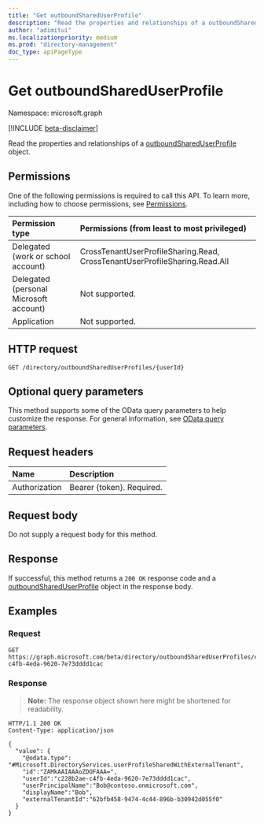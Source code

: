 ```yaml
---
title: "Get outboundSharedUserProfile"
description: "Read the properties and relationships of a outboundSharedUserProfile object."
author: "adimitui"
ms.localizationpriority: medium
ms.prod: "directory-management"
doc_type: apiPageType
---
```


# Get outboundSharedUserProfile
Namespace: microsoft.graph

[!INCLUDE [beta-disclaimer](../../includes/beta-disclaimer.md)]

Read the properties and relationships of a [outboundSharedUserProfile](../resources/outboundSharedUserProfile.md) object.

## Permissions
One of the following permissions is required to call this API. To learn more, including how to choose permissions, see [Permissions](/graph/permissions-reference).

|Permission type|Permissions (from least to most privileged)|
|:---|:---|
|Delegated (work or school account)|CrossTenantUserProfileSharing.Read, CrossTenantUserProfileSharing.Read.All|
|Delegated (personal Microsoft account)|Not supported.|
|Application|Not supported.|

## HTTP request

<!-- {
  "blockType": "ignored"
}
-->
``` http
GET /directory/outboundSharedUserProfiles/{userId}
```

## Optional query parameters
This method supports some of the OData query parameters to help customize the response. For general information, see [OData query parameters](/graph/query-parameters).

## Request headers
|Name|Description|
|:---|:---|
|Authorization|Bearer {token}. Required.|

## Request body
Do not supply a request body for this method.

## Response

If successful, this method returns a `200 OK` response code and a [outboundSharedUserProfile](../resources/outboundSharedUserProfile.md) object in the response body.

## Examples

### Request
<!-- {
  "blockType": "request",
  "name": "get_tenantreference"
}
-->
``` http
GET https://graph.microsoft.com/beta/directory/outboundSharedUserProfiles/c228b2ae-c4fb-4eda-9620-7e73dddd1cac
```


### Response
>**Note:** The response object shown here might be shortened for readability.
<!-- {
  "blockType": "response",
  "truncated": true,
  "@odata.type": "Microsoft.DirectoryServices.tenantReference"
}
-->
``` http
HTTP/1.1 200 OK
Content-Type: application/json

{
  "value": {
    "@odata.type": "#Microsoft.DirectoryServices.userProfileSharedWithExternalTenant",
    "id":"ZAMkAAIAAAoZDOFAAA=",
    "userId":"c228b2ae-c4fb-4eda-9620-7e73dddd1cac",
    "userPrincipalName":"Bob@contoso.onmicrosoft.com",
    "displayName":"Bob",
    "externalTenantId":"62bfb458-9474-4c44-896b-b30942d055f0"
  }
}
```

